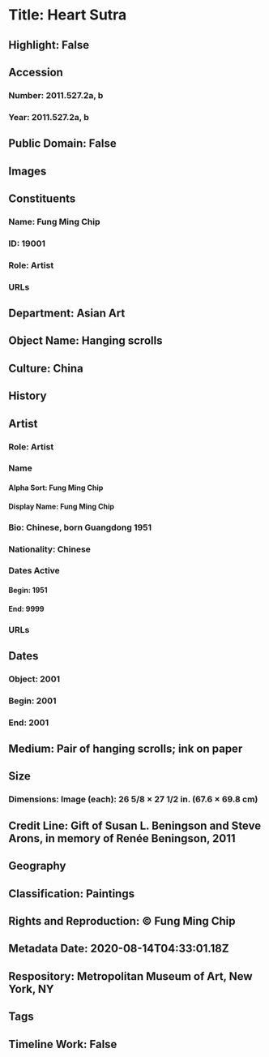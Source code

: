 # Title: Heart Sutra
## Highlight: False
## Accession
### Number: 2011.527.2a, b
### Year: 2011.527.2a, b
## Public Domain: False
## Images
## Constituents
### Name: Fung Ming Chip
### ID: 19001
### Role: Artist
### URLs
## Department: Asian Art
## Object Name: Hanging scrolls
## Culture: China
## History
## Artist
### Role: Artist
### Name
#### Alpha Sort: Fung Ming Chip
#### Display Name: Fung Ming Chip
### Bio: Chinese, born Guangdong 1951
### Nationality: Chinese
### Dates Active
#### Begin: 1951
#### End: 9999
### URLs
## Dates
### Object: 2001
### Begin: 2001
### End: 2001
## Medium: Pair of hanging scrolls; ink on paper
## Size
### Dimensions: Image (each): 26 5/8 × 27 1/2 in. (67.6 × 69.8 cm)
## Credit Line: Gift of Susan L. Beningson and Steve Arons, in memory of Renée Beningson, 2011
## Geography
## Classification: Paintings
## Rights and Reproduction: © Fung Ming Chip
## Metadata Date: 2020-08-14T04:33:01.18Z
## Respository: Metropolitan Museum of Art, New York, NY
## Tags
## Timeline Work: False
